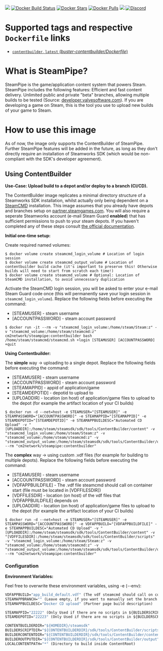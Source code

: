 [![](https://img.shields.io/codacy/grade/1b1767e24dfe4c3dbb869ef9fe2e4b4d.svg)](https://hub.docker.com/r/cm2network/steampipe/) [![Docker Build Status](https://img.shields.io/docker/cloud/build/cm2network/steampipe.svg)](https://hub.docker.com/r/cm2network/steampipe/) [![Docker Stars](https://img.shields.io/docker/stars/cm2network/steampipe.svg)](https://hub.docker.com/r/cm2network/steampipe/) [![Docker Pulls](https://img.shields.io/docker/pulls/cm2network/steampipe.svg)](https://hub.docker.com/r/cm2network/steampipe/) [![](https://img.shields.io/docker/image-size/cm2network/steampipe)](https://img.shields.io/docker/image-size/cm2network/steampipe) [![Discord](https://img.shields.io/discord/747067734029893653)](https://discord.gg/7ntmAwM)
# Supported tags and respective `Dockerfile` links
  -	[`contentbuilder`, `latest` (*buster-contentbuilder/Dockerfile*)](https://github.com/CM2Walki/steampipe/blob/master/buster-contentbuilder/Dockerfile)

# What is SteamPipe?
SteamPipe is the game/application content system that powers Steam. SteamPipe includes the following features: Efficient and fast content delivery. Unlimited public and private "beta" branches, allowing multiple builds to be tested (Source: [developer.valvesoftware.com](https://partner.steamgames.com/doc/sdk/uploading)). If you are developing a game on Steam, this is the tool you use to upload new builds of your game to Steam.
 
# How to use this image
As of now, the image only supports the ContentBuilder of SteamPipe. Further SteamPipe features will be added in the future, as long as they don't directly require an installation of Steamworks SDK (which would be non-compliant with the SDK's developer agreement).

## Using ContentBuilder
**Use-Case: Upload build to a depot and/or deploy to a branch (CI/CD).**

The ContentBuilder image replicates a minimal directory structure of a Steamworks SDK installation, whilst actually only being dependent on a [SteamCMD](https://github.com/CM2Walki/steamcmd) installation. This image assumes that you already have depots and branches setup on [partner.steamgames.com](https://partner.steamgames.com). You will also require a seperate Steamworks account (e-mail Steam Guard **enabled**) that has sufficient permissions to push to your steam depots. If you haven't completed any of these steps consult [the official documentation](https://partner.steamgames.com/doc/sdk/uploading).

**Initial one-time setup:**

Create required named volumes:
```console
$ docker volume create steamcmd_login_volume # Location of login session
$ docker volume create steamcmd_output_volume # Location of contentbuilder build cache (it's important to preserve this! Otherwise builds will need to start from scratch each time!)
$ docker volume create steamcmd_volume # Optional: Location of SteamCMD installation, to avoid unnecessary duplication
```

Activate the SteamCMD login session, you will be asked to enter your e-mail Steam Guard code once (this will permanently save your login session in `steamcmd_login_volume`). Replace the following fields before executing the command:
- [STEAMUSER] - steam username
- [ACCOUNTPASSWORD] - steam account password

```console
$ docker run -it --rm -v "steamcmd_login_volume:/home/steam/Steam:z" -v "steamcmd_volume:/home/steam/steamcmd:z" cm2network/steampipe:contentbuilder bash /home/steam/steamcmd/steamcmd.sh +login [STEAMUSER] [ACCOUNTPASSWORD] +quit
```

**Using Contentbuilder:**

The **simple** way -> uploading to a single depot. Replace the following fields before executing the command:
- [STEAMUSER] - steam username
- [ACCOUNTPASSWORD] - steam account password
- [STEAMAPPID] - appid of application/game
- [STEAMDEPOTID] - depotid to upload to
- [UPLOADDIR] - location (on host) of application/game files to upload to the depot (for example the artifact location of your CI builds)

```console
$ docker run -d --net=host -e STEAMUSER="[STEAMUSER]" -e STEAMPASSWORD="[ACCOUNTPASSWORD]" -e STEAMAPPID="[STEAMAPPID]" -e STEAMDEPOTID="[STEAMDEPOTID]" -e STEAMAPPBUILDESC="Automated CD Upload" -v "[UPLOADDIR]:/home/steam/steamsdk/sdk/tools/ContentBuilder/content" -v "steamcmd_login_volume:/home/steam/Steam:z" -v "steamcmd_volume:/home/steam/steamcmd:z" -v "steamcmd_output_volume:/home/steam/steamsdk/sdk/tools/ContentBuilder/output" --rm "cm2network/steampipe:contentbuilder"
```

The **complex** way -> using custom .vdf files (for example for building to multiple depots). Replace the following fields before executing the command:
- [STEAMUSER] - steam username
- [ACCOUNTPASSWORD] - steam account password
- [VDFAPPBUILDFILE] - The .vdf file steamcmd should call on container start (file must be located in [VDFFILESDIR])
- [VDFFILESDIR] - location (on host) of the vdf files that [VDFAPPBUILDFILE] depends on
- [UPLOADDIR] - location (on host) of application/game files to upload to the depot (for example the artifact location of your CI builds)

```console
$ docker run -d --net=host -e STEAMUSER="[STEAMUSER]" -e STEAMPASSWORD="[ACCOUNTPASSWORD]" -e VDFAPPBUILD="[VDFAPPBUILDFILE]" -e STEAMAPPBUILDESC="Automated CD Upload" -v "[UPLOADDIR]:/home/steam/steamsdk/sdk/tools/ContentBuilder/content" -v "[VDFFILESDIR]:/home/steam/steamsdk/sdk/tools/ContentBuilder/scripts" -v "steamcmd_login_volume:/home/steam/Steam:z" -v "steamcmd_volume:/home/steam/steamcmd:z" -v "steamcmd_output_volume:/home/steam/steamsdk/sdk/tools/ContentBuilder/output" --rm "cm2network/steampipe:contentbuilder"
```

### Configuration
**Environment Variables:**

Feel free to overwrite these environment variables, using -e (--env): 
```dockerfile
VDFAPPBUILD="app_build_default.vdf" (The vdf steamcmd should call on container start)
STEAMAPPBRANCH="" (Leave empty, if you want to manually set the branch on the partner page)
STEAMAPPBUILDESC="Docker CD upload" (Partner page build description)

STEAMAPPID="22222" (Only Used if there are no scripts in ${BUILDERSCRIPTDIR})
STEAMDEPOTID="22223" (Only Used if there are no scripts in ${BUILDERSCRIPTDIR})

CONTENTBUILDERDIR="${HOMEDIR}/steamsdk"
BUILDERSCRIPTDIR="${CONTENTBUILDERDIR}/sdk/tools/ContentBuilder/scripts"
BUILDERCONTENTDIR="${CONTENTBUILDERDIR}/sdk/tools/ContentBuilder/content"
BUILDEROUTPUTDIR="${CONTENTBUILDERDIR}/sdk/tools/ContentBuilder/output"
LOCALCONTENTPATH="*" (Directory to build inside ContentRoot)
```
